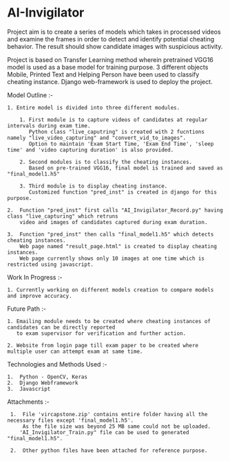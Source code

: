 # AI-Invigilator

Project aim is to create a series of models which takes in processed videos and examine the frames in order to detect and identify potential cheating behavior. The result should show candidate images with suspicious activity.

Project is based on Transfer Learning method wherein pretrained VGG16 model is used as a base model for training purpose. 3 different objects Mobile, Printed Text and Helping Person have been used to classify cheating instance. Django web-framework is used to deploy the project.


Model Outline :-

    1. Entire model is divided into three different modules. 
    
        1. First module is to capture videos of candidates at regular intervals during exam time. 
           Python class "live_caputring" is created with 2 fucntions namely "live_video_capturing" and "convert_vid_to_images". 
           Option to maintain 'Exam Start Time, 'Exam End Time', 'sleep time' and 'video capturing duration' is also provided.
       
        2. Second modules is to classify the cheating instances. 
           Based on pre-trained VGG16, final model is trained and saved as "final_model1.h5"
    
        3. Third module is to display cheating instance. 
           Customized function "pred_inst" is created in django for this purpose.

    2.  Function "pred_inst" first calls "AI_Invigilator_Record.py" having class "live_capturing" which retruns 
        video and images of candidates captured during exam duration.

    3.  Function "pred_inst" then calls "final_model1.h5" which detects cheating instances.
        Web page named "result_page.html" is created to display cheating instances. 
        Web page currently shows only 10 images at one time which is restricted using javascript.
    
    

Work In Progress :-

    1. Currently working on different models creation to compare models and improve accuracy.


Future Path :-

    1. Emailing module needs to be created where cheating instances of candidates can be directly reported 
       to exam supervisor for verification and further action.

    2. Website from login page till exam paper to be created where multiple user can attempt exam at same time.


Technologies and Methods Used :-

    1.  Python - OpenCV, Keras
    2.  Django Webframework
    3.  Javascript


Attachments :-

     1.  File 'vircapstone.zip' contains entire folder having all the necessary files except 'final_model1.h5'.
         As the file size was beyond 25 MB same could not be uploaded. 
        'AI_Invigilator_Train.py" file can be used to generated "final_model1.h5".

     2.  Other python files have been attached for reference purpose.
